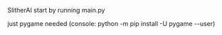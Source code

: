 SlitherAI
start by running main.py

just pygame needed (console: python -m pip install -U pygame --user)